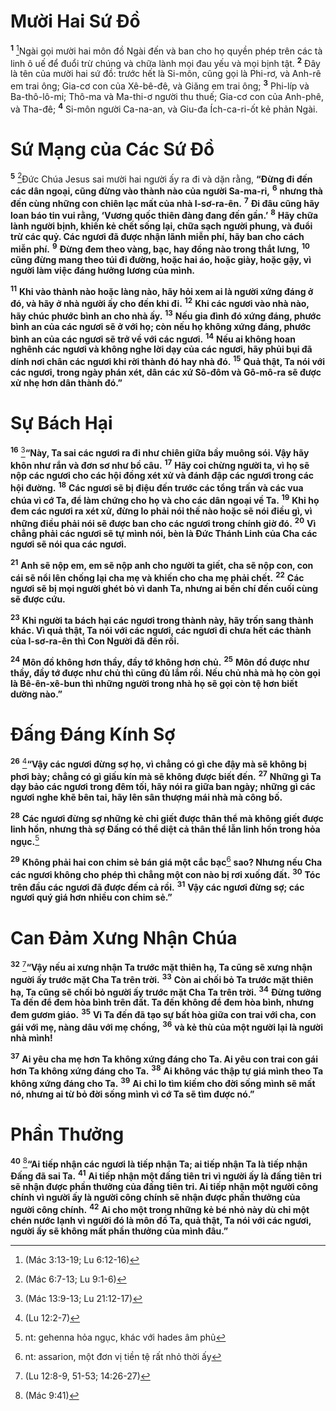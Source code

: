 # Mười Hai Sứ Đồ

<sup><b>1</b></sup> [^1@-ace179dc-a506-4fb1-a4f2-f1d982e3cdc6]Ngài gọi mười hai môn đồ Ngài đến và ban cho họ quyền phép trên các tà linh ô uế để đuổi trừ chúng và chữa lành mọi đau yếu và mọi bịnh tật. <sup><b>2</b></sup> Đây là tên của mười hai sứ đồ: trước hết là Si-môn, cũng gọi là Phi-rơ, và Anh-rê em trai ông; Gia-cơ con của Xê-bê-đê, và Giăng em trai ông; <sup><b>3</b></sup> Phi-líp và Ba-thô-lô-mi; Thô-ma và Ma-thi-ơ người thu thuế; Gia-cơ con của Anh-phê, và Tha-đê; <sup><b>4</b></sup> Si-môn người Ca-na-an, và Giu-đa Ích-ca-ri-ốt kẻ phản Ngài.

# Sứ Mạng của Các Sứ Đồ

<sup><b>5</b></sup> [^2@-ace179dc-a506-4fb1-a4f2-f1d982e3cdc6]Đức Chúa Jesus sai mười hai người ấy ra đi và dặn rằng, **“Đừng đi đến các dân ngoại, cũng đừng vào thành nào của người Sa-ma-ri,** <sup><b>6</b></sup> **nhưng thà đến cùng những con chiên lạc mất của nhà I-sơ-ra-ên.** <sup><b>7</b></sup> **Đi đâu cũng hãy loan báo tin vui rằng, ‘Vương quốc thiên đàng đang đến gần.’** <sup><b>8</b></sup> **Hãy chữa lành người bịnh, khiến kẻ chết sống lại, chữa sạch người phung, và đuổi trừ các quỷ. Các ngươi đã được nhận lãnh miễn phí, hãy ban cho cách miễn phí.** <sup><b>9</b></sup> **Đừng đem theo vàng, bạc, hay đồng nào trong thắt lưng,** <sup><b>10</b></sup> **cũng đừng mang theo túi đi đường, hoặc hai áo, hoặc giày, hoặc gậy, vì người làm việc đáng hưởng lương của mình.**

<sup><b>11</b></sup> **Khi vào thành nào hoặc làng nào, hãy hỏi xem ai là người xứng đáng ở đó, và hãy ở nhà người ấy cho đến khi đi.** <sup><b>12</b></sup> **Khi các ngươi vào nhà nào, hãy chúc phước bình an cho nhà ấy.** <sup><b>13</b></sup> **Nếu gia đình đó xứng đáng, phước bình an của các ngươi sẽ ở với họ; còn nếu họ không xứng đáng, phước bình an của các ngươi sẽ trở về với các ngươi.** <sup><b>14</b></sup> **Nếu ai không hoan nghênh các ngươi và không nghe lời dạy của các ngươi, hãy phủi bụi đã dính nơi chân các ngươi khi rời thành đó hay nhà đó.** <sup><b>15</b></sup> **Quả thật, Ta nói với các ngươi, trong ngày phán xét, dân các xứ Sô-đôm và Gô-mô-ra sẽ được xử nhẹ hơn dân thành đó.”**

# Sự Bách Hại

<sup><b>16</b></sup> [^3@-ace179dc-a506-4fb1-a4f2-f1d982e3cdc6]**“Này, Ta sai các ngươi ra đi như chiên giữa bầy muông sói. Vậy hãy khôn như rắn và đơn sơ như bồ câu.** <sup><b>17</b></sup> **Hãy coi chừng người ta, vì họ sẽ nộp các ngươi cho các hội đồng xét xử và đánh đập các ngươi trong các hội đường.** <sup><b>18</b></sup> **Các ngươi sẽ bị điệu đến trước các tổng trấn và các vua chúa vì cớ Ta, để làm chứng cho họ và cho các dân ngoại về Ta.** <sup><b>19</b></sup> **Khi họ đem các ngươi ra xét xử, đừng lo phải nói thế nào hoặc sẽ nói điều gì, vì những điều phải nói sẽ được ban cho các ngươi trong chính giờ đó.** <sup><b>20</b></sup> **Vì chẳng phải các ngươi sẽ tự mình nói, bèn là Đức Thánh Linh của Cha các ngươi sẽ nói qua các ngươi.**

<sup><b>21</b></sup> **Anh sẽ nộp em, em sẽ nộp anh cho người ta giết, cha sẽ nộp con, con cái sẽ nổi lên chống lại cha mẹ và khiến cho cha mẹ phải chết.** <sup><b>22</b></sup> **Các ngươi sẽ bị mọi người ghét bỏ vì danh Ta, nhưng ai bền chí đến cuối cùng sẽ được cứu.**

<sup><b>23</b></sup> **Khi người ta bách hại các ngươi trong thành này, hãy trốn sang thành khác. Vì quả thật, Ta nói với các ngươi, các ngươi đi chưa hết các thành của I-sơ-ra-ên thì Con Người đã đến rồi.**

<sup><b>24</b></sup> **Môn đồ không hơn thầy, đầy tớ không hơn chủ.** <sup><b>25</b></sup> **Môn đồ được như thầy, đầy tớ được như chủ thì cũng đủ lắm rồi. Nếu chủ nhà mà họ còn gọi là Bê-ên-xê-bun thì những người trong nhà họ sẽ gọi còn tệ hơn biết dường nào.”**

# Đấng Đáng Kính Sợ

<sup><b>26</b></sup> [^4@-ace179dc-a506-4fb1-a4f2-f1d982e3cdc6]**“Vậy các ngươi đừng sợ họ, vì chẳng có gì che đậy mà sẽ không bị phơi bày; chẳng có gì giấu kín mà sẽ không được biết đến.** <sup><b>27</b></sup> **Những gì Ta dạy bảo các ngươi trong đêm tối, hãy nói ra giữa ban ngày; những gì các ngươi nghe khẽ bên tai, hãy lên sân thượng mái nhà mà công bố.**

<sup><b>28</b></sup> **Các ngươi đừng sợ những kẻ chỉ giết được thân thể mà không giết được linh hồn, nhưng thà sợ Đấng có thể diệt cả thân thể lẫn linh hồn trong hỏa ngục.**[^1-ace179dc-a506-4fb1-a4f2-f1d982e3cdc6]

<sup><b>29</b></sup> **Không phải hai con chim sẻ bán giá một cắc bạc**[^2-ace179dc-a506-4fb1-a4f2-f1d982e3cdc6] **sao? Nhưng nếu Cha các ngươi không cho phép thì chẳng một con nào bị rơi xuống đất.** <sup><b>30</b></sup> **Tóc trên đầu các ngươi đã được đếm cả rồi.** <sup><b>31</b></sup> **Vậy các ngươi đừng sợ; các ngươi quý giá hơn nhiều con chim sẻ.”**

# Can Đảm Xưng Nhận Chúa

<sup><b>32</b></sup> [^5@-ace179dc-a506-4fb1-a4f2-f1d982e3cdc6]**“Vậy nếu ai xưng nhận Ta trước mặt thiên hạ, Ta cũng sẽ xưng nhận người ấy trước mặt Cha Ta trên trời.** <sup><b>33</b></sup> **Còn ai chối bỏ Ta trước mặt thiên hạ, Ta cũng sẽ chối bỏ người ấy trước mặt Cha Ta trên trời.** <sup><b>34</b></sup> **Đừng tưởng Ta đến để đem hòa bình trên đất. Ta đến không để đem hòa bình, nhưng đem gươm giáo.** <sup><b>35</b></sup> **Vì Ta đến đã tạo sự bất hòa giữa con trai với cha, con gái với mẹ, nàng dâu với mẹ chồng,** <sup><b>36</b></sup> **và kẻ thù của một người lại là người nhà mình!**

<sup><b>37</b></sup> **Ai yêu cha mẹ hơn Ta không xứng đáng cho Ta. Ai yêu con trai con gái hơn Ta không xứng đáng cho Ta.** <sup><b>38</b></sup> **Ai không vác thập tự giá mình theo Ta không xứng đáng cho Ta.** <sup><b>39</b></sup> **Ai chỉ lo tìm kiếm cho đời sống mình sẽ mất nó, nhưng ai từ bỏ đời sống mình vì cớ Ta sẽ tìm được nó.”**

# Phần Thưởng

<sup><b>40</b></sup> [^6@-ace179dc-a506-4fb1-a4f2-f1d982e3cdc6]**“Ai tiếp nhận các ngươi là tiếp nhận Ta; ai tiếp nhận Ta là tiếp nhận Đấng đã sai Ta.** <sup><b>41</b></sup> **Ai tiếp nhận một đấng tiên tri vì người ấy là đấng tiên tri sẽ nhận được phần thưởng của đấng tiên tri. Ai tiếp nhận một người công chính vì người ấy là người công chính sẽ nhận được phần thưởng của người công chính.** <sup><b>42</b></sup> **Ai cho một trong những kẻ bé nhỏ này dù chỉ một chén nước lạnh vì người đó là môn đồ Ta, quả thật, Ta nói với các ngươi, người ấy sẽ không mất phần thưởng của mình đâu.”**

[^1-ace179dc-a506-4fb1-a4f2-f1d982e3cdc6]: nt: gehenna hỏa ngục, khác với hades âm phủ

[^2-ace179dc-a506-4fb1-a4f2-f1d982e3cdc6]: nt: assarion, một đơn vị tiền tệ rất nhỏ thời ấy

[^1@-ace179dc-a506-4fb1-a4f2-f1d982e3cdc6]: (Mác 3:13-19; Lu 6:12-16)

[^2@-ace179dc-a506-4fb1-a4f2-f1d982e3cdc6]: (Mác 6:7-13; Lu 9:1-6)

[^3@-ace179dc-a506-4fb1-a4f2-f1d982e3cdc6]: (Mác 13:9-13; Lu 21:12-17)

[^4@-ace179dc-a506-4fb1-a4f2-f1d982e3cdc6]: (Lu 12:2-7)

[^5@-ace179dc-a506-4fb1-a4f2-f1d982e3cdc6]: (Lu 12:8-9, 51-53; 14:26-27)

[^6@-ace179dc-a506-4fb1-a4f2-f1d982e3cdc6]: (Mác 9:41)
